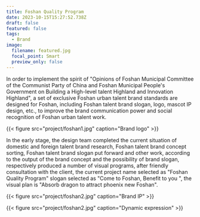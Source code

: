 ```yaml
---
title: Foshan Quality Program
date: 2023-10-15T15:27:52.738Z
draft: false
featured: false
tags:
  - Brand
image:
  filename: featured.jpg
  focal_point: Smart
  preview_only: false
---
```

In order to implement the spirit of "Opinions of Foshan Municipal Committee of the Communist Party of China and Foshan Municipal People's Government on Building a High-level talent Highland and Innovation Highland", a set of exclusive Foshan urban talent brand standards are designed for Foshan, including Foshan talent brand slogan, logo, mascot IP design, etc., to improve the brand communication power and social recognition of Foshan urban talent work.

{{< figure src="project/foshan1.jpg" caption="Brand logo" >}}

In the early stage, the design team completed the current situation of domestic and foreign talent brand research, Foshan talent brand concept sorting, Foshan talent brand slogan put forward and other work, according to the output of the brand concept and the possibility of brand slogan, respectively produced a number of visual programs, after friendly consultation with the client, the current project name selected as "Foshan Quality Program" slogan selected as "Come to Foshan, Benefit to you ", the visual plan is "Absorb dragon to attract phoenix new Foshan".

{{< figure src="project/foshan2.jpg" caption="Brand IP" >}}



{{< figure src="project/foshan2.jpg" caption="Dynamic expression" >}}